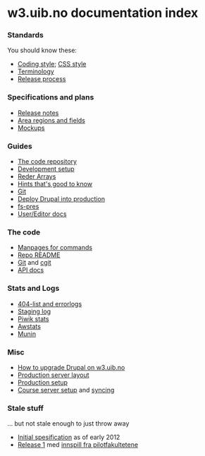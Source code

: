# w3.uib.no documentation index

### Standards

You should know these:

* [Coding style](style.html); [CSS style](css-retningslinjer.html)
* [Terminology](terms.html)
* [Release process](release-process.html)

### Specifications and plans

* [Release notes](release-notes.html)
* [Area regions and fields](area.html)
* [Mockups](mockups/)

### Guides

* [The code repository](repo.html)
* [Development setup](development-setup.html)
* [Reder Arrays](render-array.html)
* [Hints that's good to know](hints.html)
* [Git](git.html)
* [Deploy Drupal into production](drupal-deploy.html)
* [fs-pres](fs-pres.html)
* [User/Editor docs](http://w3docs.h.uib.no/)

### The code

* [Manpages  for commands](man1/)
* [Repo README](repo-readme.html)
* [Git](https://rts.uib.no/projects/w3/repository) and [cgit](https://git.uib.no/cgit/site/w3.uib.no.git/tree/)
* [API docs](api/)

### Stats and Logs

* [404-list and errorlogs](http://overvakning.app.uib.no/w3_logs/)
* [Staging log](http://attilatest.uib.no/status/drupal-daily-staging.last.txt)
* [Piwik stats](http://stats.uib.no/)
* [Awstats](http://overvakning.app.uib.no/awstats/awstats.pl?output=main&config=www.uib.no)
* [Munin](http://overvakning.app.uib.no/w3_hist.php?limit=2)

### Misc

* [How to upgrade Drupal on w3.uib.no](drupal-update.html)
* [Production server layout](w3_server_layout.html)
* [Production setup](server-setup.html)
* [Course server setup](course_site-w3-kurs.uib.no.html)
  and [syncing](drupal-sync-course-site.html)

### Stale stuff

... but not stale enough to just throw away

* [Initial spesification](spec.html) as of early 2012
* [Release 1](release1.html) med [innspill fra pilotfakultetene](doc/pilot-ny-funksjonalitet.pdf)
